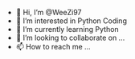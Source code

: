- 👋 Hi, I’m @WeeZi97
- 👀 I’m interested in Python Coding 
- 🌱 I’m currently learning Python
- 💞️ I’m looking to collaborate on ...
- 📫 How to reach me ...

<!---
WeeZi97/WeeZi97 is a ✨ special ✨ repository because its `README.md` (this file) appears on your GitHub profile.
You can click the Preview link to take a look at your changes.
--->

